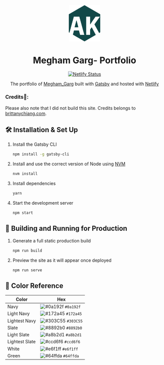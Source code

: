 <div align="center">
  <img alt="Logo" src="https://raw.githubusercontent.com/bchiang7/v4/master/src/images/logo.png" width="100" />
</div>
<h1 align="center">
  Megham Garg- Portfolio
</h1>
<p align="center">
  <a href="https://app.netlify.com/sites/meghamgarg/deploys" target="_blank">
    <img src="https://api.netlify.com/api/v1/badges/0ac14488-7759-4c6a-b5e5-56c2cdce12cf/deploy-status" alt="Netlify Status" />
  </a>
</p>
<p align="center">
  The portfolio of <a href="https://meghamgarg.netlify.app/" target="_blank">Megham_Garg</a> built with <a href="https://www.gatsbyjs.org/" target="_blank">Gatsby</a> and hosted with <a href="https://www.netlify.com/" target="_blank">Netlify</a>
</p>

### Credits🚨:
Please also note that I did not build this site. Credits belongs to [brittanychiang.com](https://brittanychiang.com).

## 🛠 Installation & Set Up
1. Install the Gatsby CLI

   ```sh
   npm install -g gatsby-cli
   ```
2. Install and use the correct version of Node using [NVM](https://github.com/nvm-sh/nvm)
   ```sh
   nvm install
   ```
3. Install dependencies
   ```sh
   yarn
   ```
4. Start the development server
   ```sh
   npm start
   ```
   
## 🚀 Building and Running for Production
1. Generate a full static production build
   ```sh
   npm run build
   ```
2. Preview the site as it will appear once deployed
   ```sh
   npm run serve
   ```

## 🎨 Color Reference

| Color          | Hex                                                                |
| -------------- | ------------------------------------------------------------------ |
| Navy           | ![#0a192f](https://via.placeholder.com/10/0a192f?text=+) `#0a192f` |
| Light Navy     | ![#172a45](https://via.placeholder.com/10/0a192f?text=+) `#172a45` |
| Lightest Navy  | ![#303C55](https://via.placeholder.com/10/303C55?text=+) `#303C55` |
| Slate          | ![#8892b0](https://via.placeholder.com/10/8892b0?text=+) `#8892b0` |
| Light Slate    | ![#a8b2d1](https://via.placeholder.com/10/a8b2d1?text=+) `#a8b2d1` |
| Lightest Slate | ![#ccd6f6](https://via.placeholder.com/10/ccd6f6?text=+) `#ccd6f6` |
| White          | ![#e6f1ff](https://via.placeholder.com/10/e6f1ff?text=+) `#e6f1ff` |
| Green          | ![#64ffda](https://via.placeholder.com/10/64ffda?text=+) `#64ffda` |
